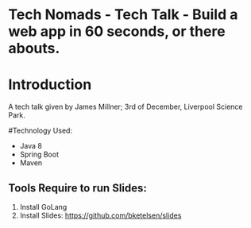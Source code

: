 # Tech Nomads - Tech Talk - Build a web app in 60 seconds, or there abouts.

# Introduction
A tech talk given by James Millner; 3rd of December, Liverpool Science Park.

#Technology Used:
- Java 8
- Spring Boot
- Maven

## Tools Require to run Slides:

1. Install GoLang
2. Install Slides: https://github.com/bketelsen/slides

